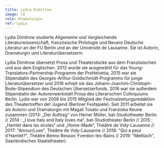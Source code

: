 ```yaml
---
title: Lydia Dimitrow
image: ld
role: Dramaturgie
ref: lydia
---
```

Lydia Dimitrow studierte Allgemeine und Vergleichende Literaturwissenschaft, französische Philologie und Neuere Deutsche Literatur an der FU Berlin und an der Université de Lausanne. Sie ist Autorin, Dramaturgin und Literaturübersetzerin.

Lydia Dimitrow übersetzt Prosa und Theaterstücke aus dem Französischen und aus dem Englischen. 2012 wurde sie ausgewählt für das Young-Translators-Partnership-Programm der ProHelvetia, 2015 war sie Stipendiatin des Georges-Arthur-Goldschmidt-Programms für junge Literaturübersetzer und 2016 erhielt sie das Johann-Joachim-Christoph-Bode-Stipendium des Deutschen Übersetzerfonds. 2016 war sie außerdem Stipendiatin der Autorenwerkstatt Prosa des Literarischen Colloquiums Berlin.
Lydia war von 2008 bis 2015 Mitglied der Festivalzeitungsredaktion des Theatertreffen der Jugend (Berliner Festspiele). Seit 2011 arbeitet sie als Autorin und Dramaturgin mit Magali Tosato und Franziska Keune zusammen (2013: „Der Auftrag“ von Heiner Müller, bat-Studiotheater Berlin // 2014 : „I love Italy and Italy loves me“, bat-Studiotheater Berlin // 2015 : „Hamlet dans les écoles“ und „Home-Made“, Théâtre de Vidy-Lausanne // 2017: "Amour/Luxe", Théâtre de Vidy-Lausanne // 2018: "Qui a peur d'Hamlet?", Théâtre Benno Besson Yverdon-les-Bains // 2019: "Mettlach", Saarländisches Staatstheater).
